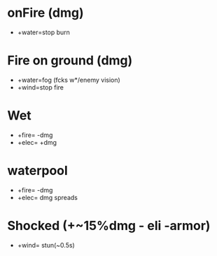 # onFire (dmg)
* +water=stop burn

# Fire on ground (dmg)
* +water=fog (fcks w*/enemy vision)
* +wind=stop fire

# Wet
* +fire= -dmg
* +elec= +dmg

# waterpool
* +fire= -dmg
* +elec= dmg spreads


# Shocked (+~15%dmg - eli -armor)
* +wind= stun(~0.5s)




